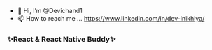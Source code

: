 - 👋 Hi, I’m @Devichand1
- 📫 How to reach me ... https://www.linkedin.com/in/dev-inikhiya/


<h3> ✨React & React Native Buddy✨ </h3>

<!---
Devichand1/Devichand1 is a ✨ special ✨ repository because its `README.md` (this file) appears on your GitHub profile.
You can click the Preview link to take a look at your changes.
--->
